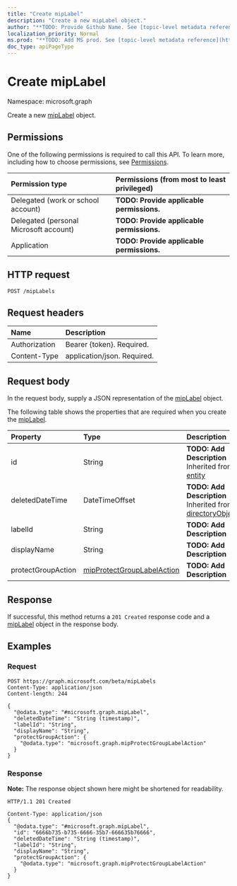 ```yaml
---
title: "Create mipLabel"
description: "Create a new mipLabel object."
author: "**TODO: Provide Github Name. See [topic-level metadata reference](https://msgo.azurewebsites.net/add/document/guidelines/metadata.html#topic-level-metadata)**"
localization_priority: Normal
ms.prod: "**TODO: Add MS prod. See [topic-level metadata reference](https://msgo.azurewebsites.net/add/document/guidelines/metadata.html#topic-level-metadata)**"
doc_type: apiPageType
---
```


# Create mipLabel
Namespace: microsoft.graph

Create a new [mipLabel](../resources/miplabel.md) object.

## Permissions
One of the following permissions is required to call this API. To learn more, including how to choose permissions, see [Permissions](/graph/permissions-reference).

|Permission type|Permissions (from most to least privileged)|
|:---|:---|
|Delegated (work or school account)|**TODO: Provide applicable permissions.**|
|Delegated (personal Microsoft account)|**TODO: Provide applicable permissions.**|
|Application|**TODO: Provide applicable permissions.**|

## HTTP request

<!-- {
  "blockType": "ignored"
}
-->
``` http
POST /mipLabels
```

## Request headers
|Name|Description|
|:---|:---|
|Authorization|Bearer {token}. Required.|
|Content-Type|application/json. Required.|

## Request body
In the request body, supply a JSON representation of the [mipLabel](../resources/miplabel.md) object.

The following table shows the properties that are required when you create the [mipLabel](../resources/miplabel.md).

|Property|Type|Description|
|:---|:---|:---|
|id|String|**TODO: Add Description** Inherited from [entity](../resources/entity.md)|
|deletedDateTime|DateTimeOffset|**TODO: Add Description** Inherited from [directoryObject](../resources/directoryobject.md)|
|labelId|String|**TODO: Add Description**|
|displayName|String|**TODO: Add Description**|
|protectGroupAction|[mipProtectGroupLabelAction](../resources/mipprotectgrouplabelaction.md)|**TODO: Add Description**|



## Response

If successful, this method returns a `201 Created` response code and a [mipLabel](../resources/miplabel.md) object in the response body.

## Examples

### Request
<!-- {
  "blockType": "request",
  "name": "create_miplabel_from_miplabels"
}
-->
``` http
POST https://graph.microsoft.com/beta/mipLabels
Content-Type: application/json
Content-length: 244

{
  "@odata.type": "#microsoft.graph.mipLabel",
  "deletedDateTime": "String (timestamp)",
  "labelId": "String",
  "displayName": "String",
  "protectGroupAction": {
    "@odata.type": "microsoft.graph.mipProtectGroupLabelAction"
  }
}
```


### Response
**Note:** The response object shown here might be shortened for readability.
<!-- {
  "blockType": "response",
  "truncated": true,
  "@odata.type": "microsoft.graph.mipLabel"
}
-->
``` http
HTTP/1.1 201 Created

Content-Type: application/json
{
  "@odata.type": "#microsoft.graph.mipLabel",
  "id": "6666b735-b735-6666-35b7-666635b76666",
  "deletedDateTime": "String (timestamp)",
  "labelId": "String",
  "displayName": "String",
  "protectGroupAction": {
    "@odata.type": "microsoft.graph.mipProtectGroupLabelAction"
  }
}
```


